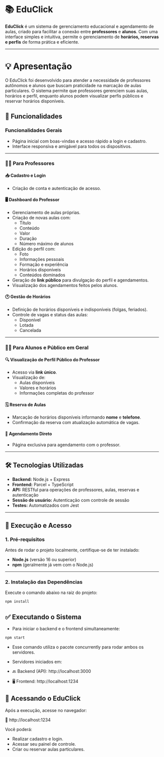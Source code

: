 # 📚 EduClick

**EduClick** é um sistema de gerenciamento educacional e agendamento de aulas, criado para facilitar a conexão entre **professores** e **alunos**. Com uma interface simples e intuitiva, permite o gerenciamento de **horários, reservas e perfis** de forma prática e eficiente.

---

# 💡 Apresentação
O EduClick foi desenvolvido para atender a necessidade de professores autônomos e alunos que buscam praticidade na marcação de aulas particulares. O sistema permite que professores gerenciem suas aulas, horários e perfil, enquanto alunos podem visualizar perfis públicos e reservar horários disponíveis.

## 🧩 Funcionalidades

### Funcionalidades Gerais

- Página inicial com boas-vindas e acesso rápido a login e cadastro.
- Interface responsiva e amigável para todos os dispositivos.

---

### 👨‍🏫 Para Professores

#### 📥 Cadastro e Login
- Criação de conta e autenticação de acesso.

#### 🖥️ Dashboard do Professor
- Gerenciamento de aulas próprias.
- Criação de novas aulas com:
  - Título
  - Conteúdo
  - Valor
  - Duração
  - Número máximo de alunos
- Edição do perfil com:
  - Foto
  - Informações pessoais
  - Formação e experiência
  - Horários disponíveis
  - Conteúdos dominados
- Geração de **link público** para divulgação do perfil e agendamentos.
- Visualização dos agendamentos feitos pelos alunos.

#### 🕐 Gestão de Horários
- Definição de horários disponíveis e indisponíveis (folgas, feriados).
- Controle de vagas e status das aulas:
  - Disponível
  - Lotada
  - Cancelada

---

### 🧑‍🎓 Para Alunos e Público em Geral

#### 🔍 Visualização de Perfil Público do Professor
- Acesso via **link único**.
- Visualização de:
  - Aulas disponíveis
  - Valores e horários
  - Informações completas do professor

#### 🗓️ Reserva de Aulas
- Marcação de horários disponíveis informando **nome** e **telefone**.
- Confirmação da reserva com atualização automática de vagas.

#### 📆 Agendamento Direto
- Página exclusiva para agendamento com o professor.

---

## 🛠️ Tecnologias Utilizadas

- **Backend:** Node.js + Express
- **Frontend:** Parcel + TypeScript
- **API:** RESTful para operações de professores, aulas, reservas e autenticação
- **Sessão de usuário:** Autenticação com controle de sessão
- **Testes:** Automatizados com Jest

---

## 🚀 Execução e Acesso

### 1. Pré-requisitos

Antes de rodar o projeto localmente, certifique-se de ter instalado:

- **Node.js** (versão 16 ou superior)
- **npm** (geralmente já vem com o Node.js)

---

### 2. Instalação das Dependências

Execute o comando abaixo na raiz do projeto:

```bash
npm install
```

## ✅ Executando o Sistema
- Para iniciar o backend e o frontend simultaneamente:

```bash
npm start
```
- Esse comando utiliza o pacote concurrently para rodar ambos os servidores.

- Servidores iniciados em:

- 🔙 Backend (API): http://localhost:3000
- 🖥️ Frontend: http://localhost:1234

## 🎯 Acessando o EduClick
Após a execução, acesse no navegador:

🔗 http://localhost:1234

Você poderá:

- Realizar cadastro e login.
- Acessar seu painel de controle.
- Criar ou reservar aulas particulares.

